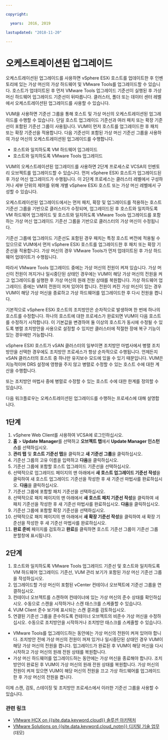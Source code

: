 ```yaml
---

copyright:

  years:  2016, 2019

lastupdated: "2018-11-20"

---
```


#	오케스트레이션된 업그레이드

오케스트레이션된 업그레이드를 사용하면 vSphere ESXi 호스트를 업데이트한 후 인벤토리에 있는 가상 머신의 가상 하드웨어 및 VMware Tools를 업그레이드할 수 있습니다. 호스트가 업데이트된 후 먼저 VMware Tools 업그레이드 기준선이 실행된 후 가상 머신 하드웨어 업그레이드 기준선이 뒤따릅니다. 클러스터, 폴더 또는 데이터 센터 레벨에서 오케스트레이션된 업그레이드를 사용할 수 있습니다.

VUM을 사용하면 기준선 그룹을 통해 호스트 및 가상 머신의 오케스트레이션된 업그레이드를 수행할 수 있습니다. 단일 호스트 업그레이드 기준선과 여러 패치 또는 확장 기준선이 포함된 기준선 그룹이 사용됩니다. VUM이 먼저 호스트를 업그레이드한 후 패치 또는 확장 기준선을 적용합니다. 다음 기준선이 포함된 가상 머신 기준선 그룹을 사용하여 가상 머신의 오케스트레이션된 업그레이드를 수행합니다.
* 호스트와 일치하도록 VM 하드웨어 업그레이드
* 호스트와 일치하도록 VMware Tools 업그레이드

VUM의 오케스트레이션된 업그레이드를 사용하면 2단계 프로세스로 VCSA의 인벤토리 오브젝트를 업그레이드할 수 있습니다. 먼저 vSphere ESXi 호스트가 업그레이드된 후 가상 머신 업그레이드가 수행됩니다. 이 2단계 프로세스는 클러스터 레벨에서 구성하거나 세부 단위의 제어를 위해 개별 vSphere ESXi 호스트 또는 가상 머신 레벨에서 구성할 수 있습니다.

오케스트레이션된 업그레이드에서는 먼저 패치, 확장 및 업그레이드를 적용하는 호스트 기준선 그룹을 기반으로 클러스터가 수정되며, 업그레이드된 후 호스트와 일치하도록 VM 하드웨어 업그레이드 및 호스트와 일치하도록 VMware Tools 업그레이드를 포함하는 가상 머신 업그레이드 기준선 그룹을 기반으로 클러스터의 가상 머신이 수정됩니다.

기준선 그룹에 업그레이드 기준선도 포함된 경우 패치는 특정 호스트 버전에 적용될 수 있으므로 VUM에서 먼저 vSphere ESXi 호스트를 업그레이드한 후 패치 또는 확장 기준선을 적용합니다. 가상 머신의 경우 VMware Tools가 먼저 업데이트된 후 가상 하드웨어 업데이트가 수행됩니다.

따라서 VMware Tools 업그레이드 중에는 가상 머신의 전원이 켜져 있습니다. 가상 머신이 전원이 꺼지거나 일시중단된 상태인 경우에는 VUM이 해당 가상 머신의 전원을 켜고 업그레이드를 실행한 후 가상 머신의 원래 전원 상태를 복원합니다. 가상 하드웨어 업그레이드 중에는 VM의 전원이 꺼져 있어야 합니다. 전원이 켜진 가상 머신이 있는 경우 VUM이 해당 가상 머신을 종료하고 가상 하드웨어를 업그레이드한 후 다시 전원을 켭니다.

기본적으로 vSphere ESXi 호스트의 조치방안은 순차적으로 발생하며 한 번에 하나의 호스트를 수정합니다. 하나의 호스트에 대한 프로세스가 완료되면 VUM이 다음 호스트를 수정하기 시작합니다. 이 기본값을 변경하여 둘 이상의 호스트가 동시에 수정될 수 있도록 병렬 조치방안을 사용으로 설정할 수 있지만 클러스터에 적절한 장애 복구 기능이 있는 경우에만 가능합니다.

vSphere ESXI 호스트가 vSAN 클러스터의 일부이면 조치방안 마법사에서 병렬 조치방안을 선택한 경우에도 조치방안 프로세스가 항상 순차적으로 수행됩니다. 언제든지 vSAN 클러스터의 호스트 중 하나만 유지보수 모드에 있을 수 있기 때문입니다. VUM은 지능적이며 DRS 설정에 영향을 주지 않고 병렬로 수정할 수 있는 호스트 수에 대한 계산을 수행합니다.

또는 조치방안 마법사 중에 병렬로 수정할 수 있는 호스트 수에 대한 한계를 정의할 수 있습니다.

다음 워크플로우는 오케스트레이션된 업그레이드를 수행하는 프로세스에 대해 설명합니다.

## 1단계

1. vSphere Web Client를 사용하여 VCSA에 로그인하십시오.
2. **홈** > **Update Manager**를 선택하고 **오브젝트 탭**에서 **Update Manager 인스턴스**를 선택하십시오.
3. **관리 탭** 및 **호스트 기준선 탭**을 클릭하고 **새 기준선 그룹**을 클릭하십시오.
4. 기준선 그룹의 고유 이름을 입력하고 **다음**을 클릭하십시오.
5. 기준선 그룹에 포함할 호스트 업그레이드 기준선을 선택하십시오.
6. 선택적으로 업그레이드 페이지의 맨 아래에서 **새 호스트 업그레이드 기준선 작성**을 클릭하여 새 호스트 업그레이드 기준선을 작성한 후 새 기준선 마법사를 완료하십시오. **다음**을 클릭하십시오.
7. 기준선 그룹에 포함할 패치 기준선을 선택하십시오.
8. 선택적으로 패치 페이지의 맨 아래에서 **새 호스트 패치 기준선 작성**을 클릭하여 새 패치 기준선을 작성한 후 새 기준선 마법사를 완료하십시오. **다음**을 클릭하십시오.
9. 기준선 그룹에 포함할 확장 기준선을 선택하십시오.
10. 선택적으로 패치 페이지의 맨 아래에서 **새 확장 기준선 작성**을 클릭하여 새 확장 기준선을 작성한 후 새 기준선 마법사를 완료하십시오.
11. **완료 준비** 페이지를 검토하고 **완료**를 클릭하면 호스트 기준선 그룹이 기준선 그룹 분할창에 표시됩니다.

## 2단계

1. 호스트와 일치하도록 VMware Tools 업그레이드 기준선 및 호스트와 일치하도록 VM 하드웨어 업그레이드 기준선, VUM 관리 보기가 포함된 가상 머신 기준선 그룹을 작성하십시오.
2. 업그레이드할 가상 머신이 포함된 vCenter 컨테이너 오브젝트에 기준선 그룹을 연결하십시오.
3. 컨테이너 오브젝트를 스캔하여 컨테이너에 있는 가상 머신의 준수 상태를 확인하십시오. 수동으로 스캔을 시작하거나 스캔 태스크를 스케줄할 수 있습니다.
4. VUM Client 준수 보기에 표시되는 스캔 결과를 검토하십시오.
5. 연결된 기준선 그룹을 준수하도록 컨테이너 오브젝트의 비준수 가상 머신을 수정하십시오. 수동으로 조치방안을 시작하거나 조치방안 태스크를 스케줄할 수 있습니다.
* VMware Tools를 업그레이드하는 동안에는 가상 머신의 전원이 켜져 있어야 합니다. 조치방안 전에 가상 머신의 전원이 꺼져 있거나 일시중단된 상태인 경우 VUM이 해당 가상 머신의 전원을 켭니다. 업그레이드가 완료된 후 VUM이 해당 머신을 다시 시작하고 가상 머신의 원래 전원 상태를 복원합니다.
* 가상 머신 하드웨어를 업그레이드하는 동안에는 가상 머신을 종료해야 합니다. 조치방안이 완료된 후 VUM이 가상 머신의 원래 전원 상태를 복원합니다. 가상 머신의 전원이 켜져 있으면 VUM이 해당 머신의 전원을 끄고 가상 하드웨어를 업그레이드한 후 가상 머신의 전원을 켭니다.

이제 스캔, 검토, 스테이징 및 조치방안 프로세스에서 이러한 기준선 그룹을 사용할 수 있습니다.

### 관련 링크

* [VMware HCX on {{site.data.keyword.cloud}} 솔루션 아키텍처](https://www.ibm.com/cloud/garage/files/HCX_Architecture_Design.pdf)
* [VMware Solutions on {{site.data.keyword.cloud_notm}} 디지털 기술 업무](https://ibm-dte.mybluemix.net/ibm-vmware)(데모)
